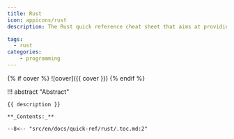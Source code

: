 ```yaml
---
title: Rust
icon: appicons/rust
description: The Rust quick reference cheat sheet that aims at providing help on writing basic syntax and methods.

tags:
  - rust
categories:
    - programming
---
```


{% if cover %}
![cover]({{ cover }})
{% endif %}

!!! abstract "Abstract"

    {{ description }}

    **_Contents:_**

    --8<-- "src/en/docs/quick-ref/rust/.toc.md:2"
